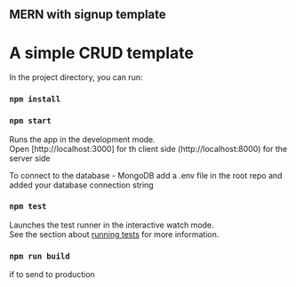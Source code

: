 

## MERN with signup template
# A simple CRUD template

In the project directory, you can run:

### `npm install`
### `npm start`

Runs the app in the development mode.<br />
Open [http://localhost:3000] for th client side
(http://localhost:8000) for the server side

To connect to the database - MongoDB
add a .env file in the root repo and added your database connection string

### `npm test`

Launches the test runner in the interactive watch mode.<br />
See the section about [running tests](https://facebook.github.io/create-react-app/docs/running-tests) for more information.

### `npm run build`
 if to send to production
